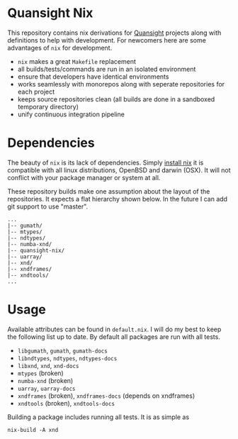 # Quansight Nix

This repository contains nix derivations for
[Quansight](https://www.quansight.com/) projects along with
definitions to help with development. For newcomers here are some
advantages of `nix` for development.

  - `nix` makes a great `Makefile` replacement
  - all builds/tests/commands are run in an isolated environment
  - ensure that developers have identical environments
  - works seamlessly with monorepos along with seperate repositories for each project
  - keeps source repositories clean (all builds are done in a sandboxed temporary directory)
  - unify continuous integration pipeline
 
# Dependencies

The beauty of `nix` is its lack of dependencies. Simply [install
nix](https://nixos.org/nixos/download.html) it is compatible with all
linux distributions, OpenBSD and darwin (OSX). It will not conflict
with your package manager or system at all.

These repository builds make one assumption about the layout of the
repositories. It expects a flat hierarchy shown below. In the future I
can add git support to use "master".

```
...
|-- gumath/
|-- mtypes/
|-- ndtypes/
|-- numba-xnd/
|-- quansight-nix/
|-- uarray/
|-- xnd/
|-- xndframes/
|-- xndtools/
...
```

# Usage

Available attributes can be found in `default.nix`. I will do my best
to keep the following list up to date. By default all packages are run
with all tests.

 - `libgumath`, `gumath`, `gumath-docs`
 - `libndtypes`, `ndtypes`, `ndtypes-docs`
 - `libxnd`, `xnd`, `xnd-docs`
 - `mtypes` (broken)
 - `numba-xnd` (broken)
 - `uarray`, `uarray-docs`
 - `xndframes` (broken), `xndframes-docs` (depends on xndframes)
 - `xndtools` (broken), `xndtools-docs`

Building a package includes running all tests. It is as simple as

```shell
nix-build -A xnd
```



